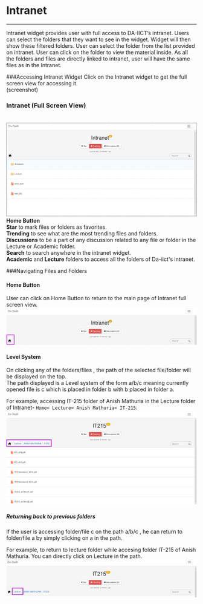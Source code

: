 # Intranet


---



Intranet widget provides user with full access to DA-IICT’s intranet. Users can select the folders that they want to see in the widget. Widget will then show these filtered folders. User can select the folder from the list provided on intranet. User can click on the folder to view the material inside. As all the folders and files are directly linked to intranet, user will have the same files as in the Intranet.

###Accessing Intranet Widget
 Click on the Intranet widget to get the full screen view for accessing it.
 <br/>(screenshot)<br/>

### Intranet (Full Screen View)<br/><br/>

![](intranet1.png)<br/>
 **Home Button**<br/>
 **Star** to mark files or folders as favorites.<br/>
 **Trending** to see what are the most trending files and folders. <br/>
 **Discussions** to be a part of any discussion related to any file or folder in the Lecture or Academic folder.<br/>
**Search** to search anywhere in the intranet widget.<br/>
 **Academic** and **Lecture** folders to access all the folders of Da-iict's intranet.<br/>

###Navigating Files and Folders

#### Home Button
User can click on Home Button to return to the main page of Intranet full screen view.
![](homebutton.png)

#### Level System
On clicking any of the folders/files , the path of the selected file/folder will be displayed on the top. <br/>The path displayed is a Level system of the form a/b/c meaning currently opened file is c which is placed in folder b with b placed in folder a.<br/>

For example, accessing IT-215 folder of Anish Mathuria in the Lecture folder of Intranet- `Home< Lecture< Anish Mathuria< IT-215`:
![](anish4.png)
##### Returning back to previous folders
If the user is accessing folder/file c on the path a/b/c , he can return to folder/file a by simply clicking on a in the path.

For example, to return to lecture folder while accesing folder IT-215 of Anish Mathuria. You can directly click on Lecture in the path.
![](anish5.png)